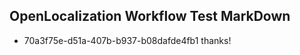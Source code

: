 ## OpenLocalization Workflow Test MarkDown
* 70a3f75e-d51a-407b-b937-b08dafde4fb1 thanks!

<!--HONumber=Aug16_HO1-->


